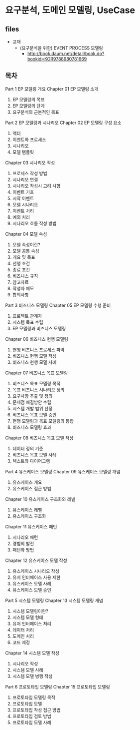 # 요구분석, 도메인 모델링, UseCase

## files

* 교재
    - (요구분석을 위한) EVENT PROCESS 모델링
        + http://book.daum.net/detail/book.do?bookid=KOR9788980781669

## 목차

Part 1 EP 모델링 개요 
Chapter 01 EP 모델링 소개 
1. EP 모델링의 목표 
2. EP 모델링의 단계 
3. 요구분석의 근본적인 목표 

Part 2 EP 모델링과 시나리오 
Chapter 02 EP 모델링 구성 요소 
1. 액터 
2. 이벤트와 프로세스 
3. 시나리오 
4. 모델 템플릿 

Chapter 03 시나리오 작성 
1. 프로세스 작성 방법 
2. 시나리오 연결 
3. 시나리오 작성시 고려 사항 
4. 이벤트 기호 
5. 시작 이벤트 
6. 모델 시나리오 
7. 이벤트 처리 
8. 예외 처리 
9. 시나리오 흐름 작성 방법 

Chapter 04 모델 속성 
1. 모델 속성이란? 
2. 모델 공통 속성 
3. 개요 및 목표 
4. 선행 조건 
5. 종료 조건 
6. 비즈니스 규칙 
7. 참고자료 
8. 작성자 메모 
9. 합의사항 

Part 3 비즈니스 모델링 
Chapter 05 EP 모델링 수행 준비 
1. 프로젝트 관계자 
2. 시스템 목표 수립 
3. EP 모델링과 비즈니스 모델링 

Chapter 06 비즈니스 현행 모델링 
1. 현행 비즈니스 프로세스 파악 
2. 비즈니스 현행 모델 작성 
3. 비즈니스 현행 모델 사례 

Chapter 07 비즈니스 목표 모델링 
1. 비즈니스 목표 모델링 목적 
2. 목표 비즈니스 시나리오 정의 
3. 요구사항 추출 및 정의 
4. 문제점 해결방안 수립 
5. 시스템 개발 범위 선정 
6. 비즈니스 목표 모델 승인 
7. 현행 모델링과 목표 모델링의 통합 
8. 비즈니스 모델링 효과 

Chapter 08 비즈니스 목표 모델 작성 
1. 데이터 정의 기준 
2. 비즈니스 목표 모델 사례 
3. 텍스트와 다이어그램 

Part 4 유스케이스 모델링 
Chapter 09 유스케이스 모델링 개념 
1. 유스케이스 개요 
2. 유스케이스 접근 방법 

Chapter 10 유스케이스 구조화와 레벨 
1. 유스케이스 레벨 
2. 유스케이스 구조화 

Chapter 11 유스케이스 패턴 
1. 시나리오 패턴 
2. 경험의 발전 
3. 패턴화 방법 

Chapter 12 유스케이스 모델 작성 
1. 유스케이스 시나리오 작성 
2. 유저 인터페이스 사용 제한 
3. 유스케이스 모델 사례 
4. 유스케이스 모델 승인 

Part 5 시스템 모델링 
Chapter 13 시스템 모델링 개념 
1. 시스템 모델링이란? 
2. 시스템 모델 형태 
3. 유저 인터페이스 처리 
4. 데이터 처리 
5. 도메인 처리 
6. 코드 제정 

Chapter 14 시스템 모델 작성 
1. 시나리오 작성 
2. 시스템 모델 사례 
3. 시스템 모델 병행 작성 

Part 6 프로토타입 모델링 
Chapter 15 프로토타입 모델링 
1. 프로토타입 모델링 목적 
2. 프로토타입 모델 
3. 프로토타입 작성 접근 방법 
4. 프로토타입 검토 방법 
5. 프로토타입 모델 사례 
